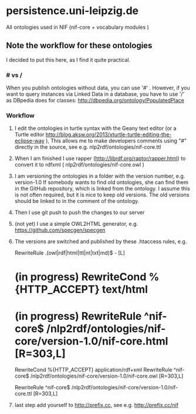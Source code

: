 persistence.uni-leipzig.de
==========================

All ontologies used in NIF (nif-core + vocabulary modules )


## Note the workflow for these ontologies
I decided to put this here, as I find it quite practical. 
### \# vs /

When you publish ontologies without data, you can use '#' . However, if you want to query instances via Linked Data in a database, you have to use '/' as DBpedia does for classes: http://dbpedia.org/ontology/PopulatedPlace
 
### Workflow
1. I edit the ontologies in turtle syntax with the Geany text editor (or a Turtle editor http://blog.aksw.org/2013/xturtle-turtle-editing-the-eclipse-way ),
   This allows me to make developers comments using "#" directly in the source, see e.g. nlp2rdf/ontologies/nif-core.ttl
2. When I am finished I use rapper (http://librdf.org/raptor/rapper.html) to convert it to rdfxml ( nlp2rdf/ontologies/nif-core.owl )
3. I am versioning the ontologies in a folder with the version number, e.g. version-1.0
   If somebody wants to find old ontologies, she can find them in the GitHub repository, which is linked from the ontology.
   I assume this is not often required, but it is nice to keep old versions.
   The old versions should be linked to in the comment of the ontology.
4. Then I use git push to push the changes to our server
5. (not yet) I use a simple OWL2HTML generator, e.g. https://github.com/specgen/specgen
6. The versions are switched and published by these .htaccess rules, e.g. 

	RewriteRule \.(owl|rdf|html|ttl|nt|txt|md)$ - [L]
	
	# (in progress) RewriteCond %{HTTP_ACCEPT} text/html
	# (in progress) RewriteRule ^nif-core$ /nlp2rdf/ontologies/nif-core/version-1.0/nif-core.html [R=303,L]
	
	RewriteCond %{HTTP_ACCEPT} application/rdf\+xml
	RewriteRule ^nif-core$ /nlp2rdf/ontologies/nif-core/version-1.0/nif-core.owl [R=303,L]
	
	RewriteRule ^nif-core$ /nlp2rdf/ontologies/nif-core/version-1.0/nif-core.ttl [R=303,L]
7. last step add yourself to http://prefix.cc, see e.g. http://prefix.cc/nif
